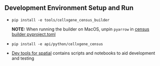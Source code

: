 ## Development Environment Setup and Run

- `pip install -e tools/cellxgene_census_builder`

  **NOTE:** When running the builder on MacOS, unpin `pyarrow` in [census builder pyproject.toml](./pyproject.toml)

- `pip install -e api/python/cellxgene_census`

- [Dev tools for spatial](./spatial_dev_tools/) contains scripts and notebooks to aid development and testing
